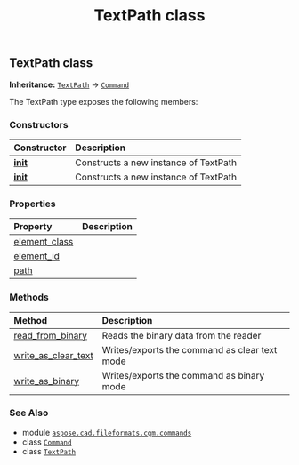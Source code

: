 ﻿---
title: TextPath class
second_title: Aspose.CAD for Python via .NET API References
description: 
type: docs
weight: 1710
url: /python-net/aspose.cad.fileformats.cgm.commands/textpath/
is_root: false
---

## TextPath class



**Inheritance:** [`TextPath`](/cad/python-net/aspose.cad.fileformats.cgm.commands/textpath) → 
[`Command`](/cad/python-net/aspose.cad.fileformats.cgm.commands/command)



The TextPath type exposes the following members:

### Constructors
| Constructor | Description |
| :- | :- |
| [__init__](/cad/python-net/aspose.cad.fileformats.cgm.commands/textpath/__init__/#aspose.cad.fileformats.cgm.CgmFile) | Constructs a new instance of TextPath |
| [__init__](/cad/python-net/aspose.cad.fileformats.cgm.commands/textpath/__init__/#aspose.cad.fileformats.cgm.CgmFile-TextPath.Type) | Constructs a new instance of TextPath |


### Properties
| Property | Description |
| :- | :- |
| [element_class](/cad/python-net/aspose.cad.fileformats.cgm.commands/textpath/element_class) |  |
| [element_id](/cad/python-net/aspose.cad.fileformats.cgm.commands/textpath/element_id) |  |
| [path](/cad/python-net/aspose.cad.fileformats.cgm.commands/textpath/path) |  |


### Methods
| Method | Description |
| :- | :- |
| [read_from_binary](/cad/python-net/aspose.cad.fileformats.cgm.commands/textpath/read_from_binary/#aspose.cad.fileformats.cgm.IBinaryReader) | Reads the binary data from the reader |
| [write_as_clear_text](/cad/python-net/aspose.cad.fileformats.cgm.commands/textpath/write_as_clear_text/#aspose.cad.fileformats.cgm.IClearTextWriter) | Writes/exports the command as clear text mode |
| [write_as_binary](/cad/python-net/aspose.cad.fileformats.cgm.commands/textpath/write_as_binary/#aspose.cad.fileformats.cgm.IBinaryWriter) | Writes/exports the command as binary mode |



### See Also
* module [`aspose.cad.fileformats.cgm.commands`](..)
* class [`Command`](/cad/python-net/aspose.cad.fileformats.cgm.commands/command)
* class [`TextPath`](/cad/python-net/aspose.cad.fileformats.cgm.commands/textpath)
